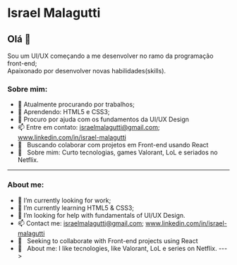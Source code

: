 # Israel Malagutti

## Olá 👋
Sou um UI/UX começando a me desenvolver no ramo da programação front-end;<br>
Apaixonado por desenvolver novas habilidades(skills).

### Sobre mim:
- 🔭 Atualmente procurando por trabalhos;
- 🌱 Aprendendo: HTML5 e CSS3;
- 🤔 Procuro por ajuda com os fundamentos da UI/UX Design
- 📫 Entre em contato: israelmalagutti@gmail.com; www.linkedin.com/in/israel-malagutti
- :purple_heart: &nbsp; Buscando colaborar com projetos em Front-end usando React
- 💬  &nbsp; Sobre mim: Curto tecnologias, games Valorant, LoL e seriados no Netflix.
 
<hr>

### About me:
- 🔭 I’m currently looking for work;
- 🌱 I’m currently learning HTML5 & CSS3;
- 🤔 I’m looking for help with fundamentals of UI/UX Design.
- 📫 Contact me: israelmalagutti@gmail.com; www.linkedin.com/in/israel-malagutti
- :purple_heart: &nbsp; Seeking to collaborate with Front-end projects using React
- 💬  &nbsp; About me: I like tecnologies, like Valorant, LoL e series on Netflix.
 --->
